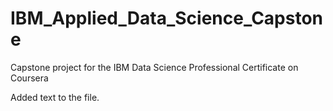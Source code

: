 # IBM_Applied_Data_Science_Capstone
Capstone project for the IBM Data Science Professional Certificate on Coursera

Added text to the file.
